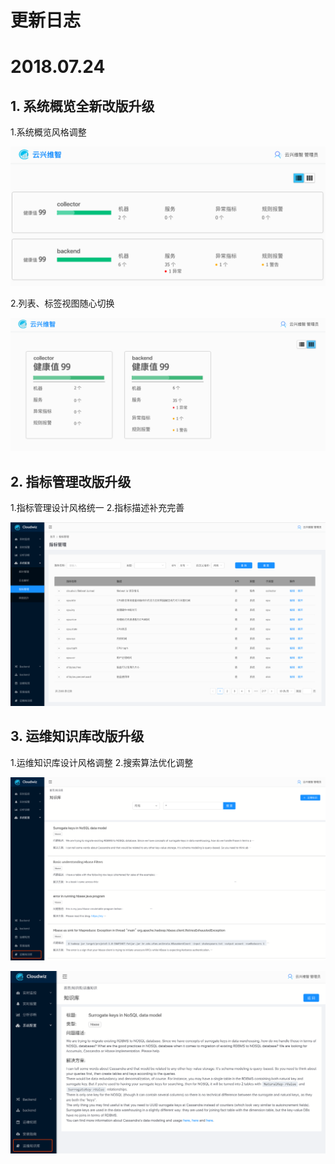 # **更新日志**

# 2018.07.24

## 1. 系统概览全新改版升级

1.系统概览风格调整

![](/part5/images/systems_07_24.png)

2.列表、标签视图随心切换

![](/part5/images/systems_07_24_1.png)

## 2. 指标管理改版升级

1.指标管理设计风格统一
2.指标描述补充完善

![](/part5/images/metrics_07_24.png)

## 3. 运维知识库改版升级

1.运维知识库设计风格调整
2.搜索算法优化调整

![](/part5/images/kb_07_24.png)

![](/part5/images/kb_07_24_1.png)





